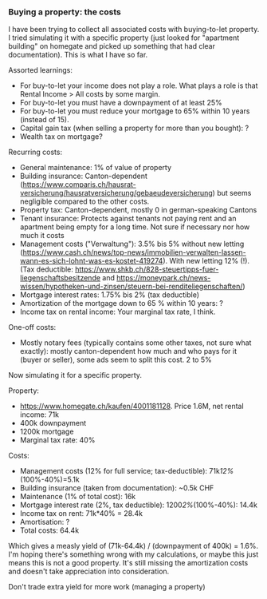 ### Buying a property: the costs

I have been trying to collect all associated costs with buying-to-let property. I tried simulating it with a specific property (just looked for "apartment building" on homegate and picked up something that had clear documentation). This is what I have so far.

Assorted learnings:
*  For buy-to-let your income does not play a role. What plays a role is that Rental Income > All costs by some margin.
*  For buy-to-let you must have a downpayment of at least 25%
*  For buy-to-let you must reduce your mortgage to 65% within 10 years (instead of 15).
*  Capital gain tax (when selling a property for more than you bought): ?
*  Wealth tax on mortgage?

Recurring costs:
*  General maintenance: 1% of value of property
*  Building insurance: Canton-dependent (https://www.comparis.ch/hausrat-versicherung/hausratversicherung/gebaeudeversicherung) but seems negligible compared to the other costs. 
*  Property tax: Canton-dependent, mostly 0 in german-speaking Cantons
*  Tenant insurance: Protects against tenants not paying rent and an apartment being empty for a long time. Not sure if necessary nor how much it costs
*  Management costs ("Verwaltung"): 3.5% bis 5% without new letting (https://www.cash.ch/news/top-news/immobilien-verwalten-lassen-wann-es-sich-lohnt-was-es-kostet-419274). With new letting 12% (!). (Tax deductible: https://www.shkb.ch/828-steuertipps-fuer-liegenschaftsbesitzende and https://moneypark.ch/news-wissen/hypotheken-und-zinsen/steuern-bei-renditeliegenschaften/)
*  Mortgage interest rates: 1.75% bis 2% (tax deductible)
*  Amortization of the mortgage down to 65 % within 10 years: ?
*  Income tax on rental income: Your marginal tax rate, I think.

One-off costs:
*  Mostly notary fees (typically contains some other taxes, not sure what exactly): mostly canton-dependent how much and who pays for it (buyer or seller), some ads seem to split this cost. 2 to 5%

Now simulating it for a specific property.

Property:
*  https://www.homegate.ch/kaufen/4001181128. Price 1.6M, net rental income: 71k
*  400k downpayment
*  1200k mortgage
*  Marginal tax rate: 40%

Costs:
*  Management costs (12% for full service; tax-deductible): 71k*12%*(100%-40%)=5.1k
*  Building insurance (taken from documentation): ~0.5k CHF
*  Maintenance (1% of total cost): 16k
*  Mortgage interest rate (2%, tax deductible): 1200*2%*(100%-40%): 14.4k
*  Income tax on rent: 71k*40% = 28.4k
*  Amortisation: ?
*  Total costs: 64.4k

Which gives a measly yield of (71k-64.4k) / (downpayment of 400k) = 1.6%. I'm hoping there's something wrong with my calculations, or maybe this just means this is not a good property. It's still missing the amortization costs and doesn't take appreciation into consideration.

Don't trade extra yield for more work (managing a property)
